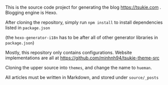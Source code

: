 This is the source code project for generating the blog https://tsukie.com . Blogging engine is Hexo.

After cloning the repository, simply run ```npm install``` to install dependencies listed in ```package.json```

(the ```hexo-generator-i18n``` has to be after all of other generator libraries in ```package.json```)

Mostly, this repository only contains configurations. Website implementations are all at https://github.com/minhnh94/tsukie-theme-src

Cloning the upper source into ```themes```, and change the name to ```hueman```.

All articles must be written in Markdown, and stored under ```source/_posts```

